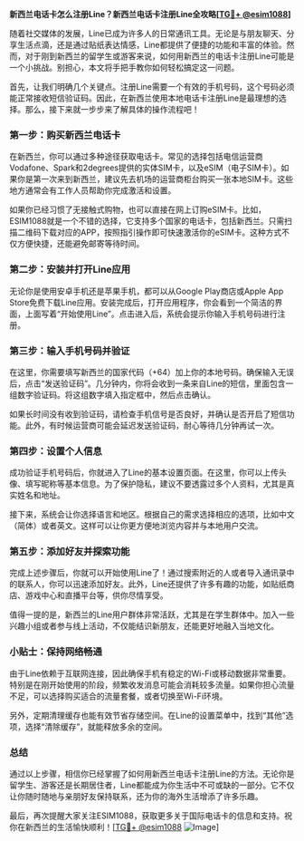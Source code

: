 **新西兰电话卡怎么注册Line？新西兰电话卡注册Line全攻略[[TG💪+ @esim1088](https://t.me/s/esim1088)]**

随着社交媒体的发展，Line已成为许多人的日常通讯工具。无论是与朋友聊天、分享生活点滴，还是通过贴纸表达情感，Line都提供了便捷的功能和丰富的体验。然而，对于刚到新西兰的留学生或游客来说，如何用新西兰的电话卡注册Line可能是一个小挑战。别担心，本文将手把手教你如何轻松搞定这一问题。

首先，让我们明确几个关键点。注册Line需要一个有效的手机号码，这个号码必须能正常接收短信验证码。因此，在新西兰使用本地电话卡注册Line是最理想的选择。那么，接下来就一步步来了解具体的操作流程吧！

### 第一步：购买新西兰电话卡

在新西兰，你可以通过多种途径获取电话卡。常见的选择包括电信运营商Vodafone、Spark和2degrees提供的实体SIM卡，以及eSIM（电子SIM卡）。如果你是第一次来到新西兰，建议先去机场的运营商柜台购买一张本地SIM卡。这些地方通常会有工作人员帮助你完成激活和设置。

如果你已经习惯了无接触式购物，也可以直接在网上订购eSIM卡。比如，ESIM1088就是一个不错的选择，它支持多个国家的电话卡，包括新西兰。只需扫描二维码下载对应的APP，按照指引操作即可快速激活你的eSIM卡。这种方式不仅方便快捷，还能避免邮寄等待时间。

### 第二步：安装并打开Line应用

无论你是使用安卓手机还是苹果手机，都可以从Google Play商店或Apple App Store免费下载Line应用。安装完成后，打开应用程序，你会看到一个简洁的界面，上面写着“开始使用Line”。点击进入后，系统会提示你输入手机号码进行注册。

### 第三步：输入手机号码并验证

在这里，你需要填写新西兰的国家代码（+64）加上你的本地号码。确保输入无误后，点击“发送验证码”。几分钟内，你将会收到一条来自Line的短信，里面包含一组数字验证码。将这组数字填入指定框中，然后点击确认。

如果长时间没有收到验证码，请检查手机信号是否良好，并确认是否开启了短信功能。此外，有时候运营商可能会延迟发送验证码，耐心等待几分钟再试一次。

### 第四步：设置个人信息

成功验证手机号码后，你就进入了Line的基本设置页面。在这里，你可以上传头像、填写昵称等基本信息。为了保护隐私，建议不要透露过多个人资料，尤其是真实姓名和地址。

接下来，系统会让你选择语言和地区。根据自己的需求选择相应的选项，比如中文（简体）或者英文。这样可以让你更方便地浏览内容并与本地用户交流。

### 第五步：添加好友并探索功能

完成上述步骤后，你就可以开始使用Line了！通过搜索附近的人或者导入通讯录中的联系人，你可以迅速添加好友。此外，Line还提供了许多有趣的功能，如贴纸商店、游戏中心和直播平台等，供你尽情享受。

值得一提的是，新西兰的Line用户群体非常活跃，尤其是在学生群体中。加入一些兴趣小组或者参与线上活动，不仅能结识新朋友，还能更好地融入当地文化。

### 小贴士：保持网络畅通

由于Line依赖于互联网连接，因此确保手机有稳定的Wi-Fi或移动数据非常重要。特别是在刚开始使用的阶段，频繁收发消息可能会消耗较多流量。如果你担心流量不足，可以选择购买适合的流量套餐，或者切换至Wi-Fi环境。

另外，定期清理缓存也能有效节省存储空间。在Line的设置菜单中，找到“其他”选项，选择“清除缓存”，就能释放多余的空间。

### 总结

通过以上步骤，相信你已经掌握了如何用新西兰电话卡注册Line的方法。无论你是留学生、游客还是长期居住者，Line都能成为你生活中不可或缺的一部分。它不仅让你随时随地与亲朋好友保持联系，还为你的海外生活增添了许多乐趣。

最后，再次提醒大家关注ESIM1088，获取更多关于国际电话卡的信息和支持。祝你在新西兰的生活愉快顺利！[[TG💪+ @esim1088](https://t.me/s/esim1088) ![Image](https://i.postimg.cc/4NQfJmqS/Snipaste-2025-05-13-00-14-12.png)]